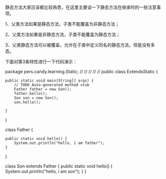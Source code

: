  静态方法大家应该都比较熟悉，在这里主要谈一下静态方法在继承时的一些注意事项。

1、父类方法如果是静态方法，子类不能覆盖为非静态方法；

2、父类方法如果是非静态方法，子类不能覆盖为静态方法；

3、父类静态方法可以被覆盖，允许在子类中定义同名的静态方法，但是没有多态。

下面对第3条特性进行一下代码演示：

package pers.candy.learning.Static;
//
//
//
//
//
public class ExtendsStatic {

	public static void main(String[] args) {
		// TODO Auto-generated method stub
		Father father = new Son();
		father.hello();
		Son son = new Son();
		son.hello();

	}

}

class Father {
	
	public static void hello() {
		System.out.println("hello, i am father");
	}
}

class Son extends Father {
	public static void hello() {
		System.out.println("hello, i am son");
	}
}